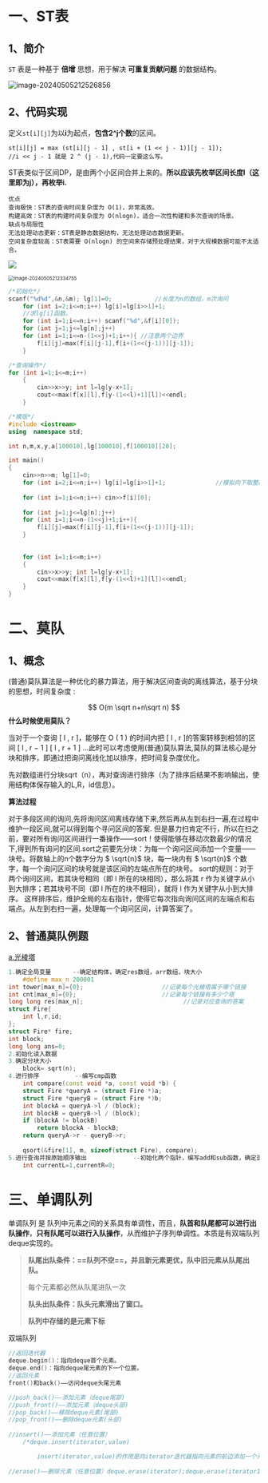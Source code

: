 # 一、ST表

## 1、简介

`ST` 表是一种基于 **倍增** 思想，用于解决 **可重复贡献问题** 的数据结构。

![image-20240505212526856](C:/Users/HUAWEI/AppData/Roaming/Typora/typora-user-images/image-20240505212526856.png)

## 2、代码实现

定义`st[i][j]`为以**i**为起点，**包含2^j个数**的区间。

```
st[i][j] = max (st[i][j - 1] , st[i + (1 << j - 1)][j - 1]);
//i << j - 1 就是 2 ^ (j - 1),代码一定要这么写。
```

ST表类似于区间DP，是由两个小区间合并上来的。**所以应该先枚举区间长度l（这里即为j），再枚举i\.**

```
优点
查询极快：ST表的查询时间复杂度为 O(1)，非常高效。
构建高效：ST表的构建时间复杂度为 O(nlogn)，适合一次性构建和多次查询的场景。
缺点与局限性
无法处理动态更新：ST表是静态数据结构，无法处理动态数据更新。
空间复杂度较高：ST表需要 O(nlogn) 的空间来存储预处理结果，对于大规模数据可能不太适合。
```

![](C:/Users/HUAWEI/AppData/Roaming/Typora/typora-user-images/image-20240505211406406.png)

<img src="C:/Users/HUAWEI/AppData/Roaming/Typora/typora-user-images/image-20240505212334755.png" alt="image-20240505212334755" style="zoom:67%;" />

```cpp
/*初始化*/
scanf("%d%d",&n,&m); lg[1]=0;            //长度为n的数组，m次询问
	for (int i=2;i<=n;i++) lg[i]=lg[i>>1]+1;
    //求lg[i]函数。
	for (int i=1;i<=n;i++) scanf("%d",&f[i][0]);
	for (int j=1;j<=lg[n];j++)
	for (int i=1;i<=n-(1<<j)+1;i++){ //注意两个边界
		f[i][j]=max(f[i][j-1],f[i+(1<<(j-1))][j-1]);
	}	

/*查询操作*/
for (int i=1;i<=m;i++)
	{
		cin>>x>>y; int l=lg[y-x+1];
		cout<<max(f[x][l],f[y-(1<<l)+1][l])<<endl;
	}
```

```cpp
/*模版*/
#include <iostream>
using  namespace std;

int n,m,x,y,a[100010],lg[100010],f[100010][20];

int main()
{
	cin>>n>>m; lg[1]=0;
	for (int i=2;i<=n;i++) lg[i]=lg[i>>1]+1;              //模拟向下取整的以2为底的对数
    
	for (int i=1;i<=n;i++) cin>>f[i][0];
    
	for (int j=1;j<=lg[n];j++)
	for (int i=1;i<=n-(1<<j)+1;i++){
		f[i][j]=max(f[i][j-1],f[i+(1<<(j-1))][j-1]);
	}
	
	
	for (int i=1;i<=m;i++)
	{
		cin>>x>>y; int l=lg[y-x+1];
		cout<<max(f[x][l],f[y-(1<<l)+1][l])<<endl;
	}
}
```



# 二、莫队

## 1、概念

(普通)莫队算法是一种优化的暴力算法，用于解决区间查询的离线算法，基于分块的思想，时间复杂度 :

$$
O(m \sqrt n+n\sqrt n)
$$
**什么时候使用莫队？**

当对于一个查询 [ l , r ]，能够在 O ( 1 ) 的时间内把 [ l , r ]的答案转移到相邻的区间 [ l , r − 1 ] [ l , r + 1 ] …此时可以考虑使用(普通)莫队算法,莫队的算法核心是分块和排序，即通过把询问离线化加以排序，把时间复杂度优化。

先对数组进行分块sqrt（n），再对查询进行排序（为了排序后结果不影响输出，使用结构体保存输入的L,R，id信息）。

**算法过程**

​	对于多段区间的询问,先将询问区间离线存储下来,然后再从左到右扫一遍,在过程中维护一段区间,就可以得到每个寻问区间的答案.
但是暴力扫肯定不行，所以在扫之前，要对所有询问区间进行一番操作——sort！使得能够在移动次数最少的情况下,得到所有询问的区间.
​	sort之前要先分块：为每一个询问区间添加一个变量——块号。将数轴上的n个数字分为 $ \sqrt{n}$ 块，每一块内有 $ \sqrt{n}$ 个数字，每一个询问区间的块号就是该区间的左端点所在的块号。
​	sort的规则：对于两个询问区间，若其块号相同（即 l 所在的块相同），那么将其 r 作为关键字从小到大排序；若其块号不同（即 l 所在的块不相同），就将 l 作为关键字从小到大排序。
​	这样排序后，维护全局的左右指针，使得它每次指向询问区间的左端点和右端点。从左到右扫一遍，处理每一个询问区间，计算答案了。

## 2、普通莫队例题

[a.光棱塔](lutece/数据结构专题/P_tower.c)

```cpp
1.确定全局变量      --确定结构体，确定res数组，arr数组，块大小
    #define max_n 200001
int tower[max_n]={0};                      //记录每个光棱塔属于哪个链接
int cnt[max_n]={0};                        //记录每个链接有多少个塔
long long res[max_n];                            //记录对应查询的答案
struct Fire{
    int l,r,id;
};
struct Fire* fire;
int block;
long long ans=0;
2.初始化读入数据
3.确定分块大小
    block= sqrt(n);
4.进行排序          --编写cmp函数
    int compare(const void *a, const void *b) {
    struct Fire *queryA = (struct Fire *)a;
    struct Fire *queryB = (struct Fire *)b;
    int blockA = queryA->l / (block);
    int blockB = queryB->l / (block);
    if (blockA != blockB)
        return blockA - blockB;
    return queryA->r - queryB->r;
    
    qsort(&fire[1], m, sizeof(struct Fire), compare);
5.进行查询并按原始顺序输出             --初始化两个指针，编写add和sub函数，确定逻辑关系
    int currentL=1,currentR=0;
```

# 三、单调队列

单调队列 是 队列中元素之间的关系具有单调性，而且，**队首和队尾都可以进行出队操作**，**只有队尾可以进行入队操作**，从而维护子序列单调性。本质是有双端队列deque实现的。

> **队尾出队条件：==队列不空==，并且新元素更优，队中旧元素从队尾出队。**
>
> 每个元素都必然从队尾进队一次
>
> **队头出队条件：队头元素滑出了窗口。**
>
> **队列中存储的是元素下标**

双端队列

```cpp
//返回迭代器
deque.begin()：指向deque首个元素。
deque.end()：指向deque尾元素的下一个位置。
//返回元素
front()和back()——访问deque头尾元素

//push_back()——添加元素（deque尾部) 
//push_front()——添加元素（deque头部)
//pop_back()——移除deque元素(尾部) 
//pop_front()——删除deque元素(头部)
    
//insert()——添加元素（任意位置） 
    /*deque.insert(iterator,value)

        insert(iterator,value)的作用是向iterator迭代器指向元素的前边添加一个元素value，并返回一个迭代器指向新插入的元素。*/
    
//erase()——删除元素（任意位置）deque.erase(iterator);deque.erase(iterator1,iterator2);
```


